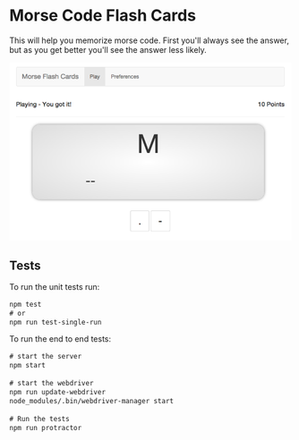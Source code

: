 # Morse Code Flash Cards

This will help you memorize morse code. First you'll always see the answer, but
as you get better you'll see the answer less likely.

![screenshot](/screenshots/original.png)

## Tests

To run the unit tests run:
~~~
npm test
# or
npm run test-single-run
~~~

To run the end to end tests:
~~~
# start the server
npm start

# start the webdriver
npm run update-webdriver
node_modules/.bin/webdriver-manager start

# Run the tests
npm run protractor
~~~
